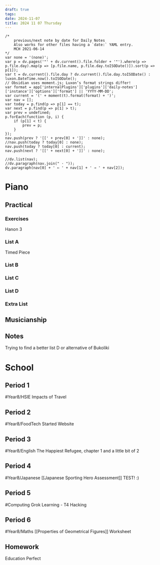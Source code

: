 ```yaml
---
draft: true
tags:
date: 2024-11-07
title: 2024 11 07 Thursday
---
```

```dataviewjs
/*
    previous/next note by date for Daily Notes
    Also works for other files having a `date:` YAML entry.
    MCH 2021-06-14
*/
var none = '(none)';
var p = dv.pages('"' + dv.current().file.folder + '"').where(p => p.file.day).map(p => [p.file.name, p.file.day.toISODate()]).sort(p => p[1]);
var t = dv.current().file.day ? dv.current().file.day.toISODate() : luxon.DateTime.now().toISODate();
// Obsidian uses moment.js; Luxon’s format strings differ!
var format = app['internalPlugins']['plugins']['daily-notes']['instance']['options']['format'] || 'YYYY-MM-DD';
var current = '(' + moment(t).format(format) + ')';
var nav = [];
var today = p.find(p => p[1] == t);
var next = p.find(p => p[1] > t);
var prev = undefined;
p.forEach(function (p, i) {
    if (p[1] < t) {
        prev = p;
    }
});
nav.push(prev ? '[[' + prev[0] + ']]' : none);
//nav.push(today ? today[0] : none);
nav.push(today ? today[0] : current);
nav.push(next ? '[[' + next[0] + ']]' : none);

//dv.list(nav);
//dv.paragraph(nav.join(" · "));
dv.paragraph(nav[0] + ' ← ' + nav[1] + ' → ' + nav[2]);
```

# Piano
## Practical
### Exercises
Hanon 3
### List A
Timed Piece
### List B

### List C

### List D

### Extra List

## Musicianship

## Notes 
Trying to find a better list D or alternative of Bukoliki 

# School
## Period 1
#Year8/HSIE
Impacts of Travel
## Period 2
#Year8/FoodTech
Started Website
## Period 3
#Year8/English
The Happiest Refugee, chapter 1 and a little bit of 2
## Period 4
#Year8/Japanese
[[Japanese Sporting Hero Assessment]]  TEST! :)
## Period 5
#Computing
Grok Learning - T4 Hacking
## Period 6
#Year8/Maths
[[Properties of Geometrical Figures]] Worksheet

## Homework
Education Perfect